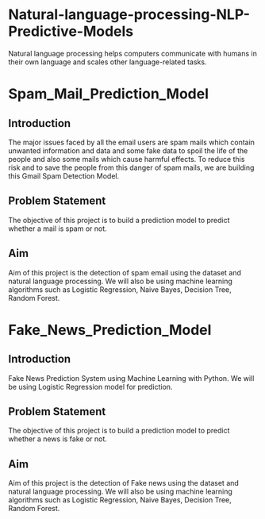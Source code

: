 # Natural-language-processing-NLP-Predictive-Models
Natural language processing helps computers communicate with humans in their own language and scales other language-related tasks.

# Spam_Mail_Prediction_Model

## Introduction

The major issues faced by all the email users are spam mails which contain unwanted information and data and some fake data to spoil the life of the people and also some mails which cause harmful effects. To reduce this risk and to save the people from this danger of spam mails, we are building this Gmail Spam Detection Model.

## Problem Statement

The objective of this project is to build a prediction model to predict whether a mail is spam or not.

## Aim

Aim of this project is the detection of spam email using the dataset and natural language processing. We will also be using machine learning algorithms such as Logistic Regression, Naive Bayes, Decision Tree, Random Forest.


# Fake_News_Prediction_Model

## Introduction

Fake News Prediction System using Machine Learning with Python. We will be using Logistic Regression model for prediction.

## Problem Statement

The objective of this project is to build a prediction model to predict whether a news is fake or not.

## Aim

Aim of this project is the detection of Fake news using the dataset and natural language processing. We will also be using machine learning algorithms such as Logistic Regression, Naive Bayes, Decision Tree, Random Forest.


